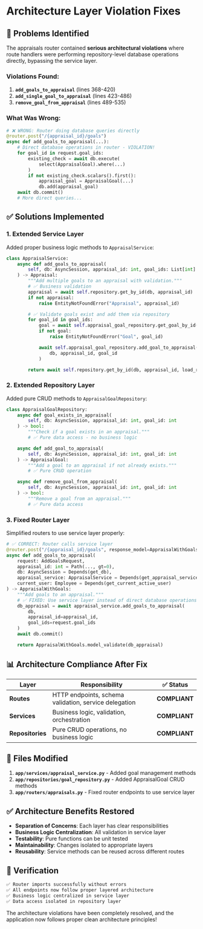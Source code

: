 # Architecture Layer Violation Fixes

## 🚨 **Problems Identified**

The appraisals router contained **serious architectural violations** where route handlers were performing repository-level database operations directly, bypassing the service layer.

### **Violations Found:**

1. **`add_goals_to_appraisal`** (lines 368-420)
2. **`add_single_goal_to_appraisal`** (lines 423-486)
3. **`remove_goal_from_appraisal`** (lines 489-535)

### **What Was Wrong:**

```python
# ❌ WRONG: Router doing database queries directly
@router.post("/{appraisal_id}/goals")
async def add_goals_to_appraisal(...):
    # Direct database operations in router - VIOLATION!
    for goal_id in request.goal_ids:
        existing_check = await db.execute(
            select(AppraisalGoal).where(...)
        )
        if not existing_check.scalars().first():
            appraisal_goal = AppraisalGoal(...)
            db.add(appraisal_goal)
    await db.commit()
    # More direct queries...
```

## ✅ **Solutions Implemented**

### **1. Extended Service Layer**

Added proper business logic methods to `AppraisalService`:

```python
class AppraisalService:
    async def add_goals_to_appraisal(
        self, db: AsyncSession, appraisal_id: int, goal_ids: List[int]
    ) -> Appraisal:
        """Add multiple goals to an appraisal with validation."""
        # ✅ Business validation
        appraisal = await self.repository.get_by_id(db, appraisal_id)
        if not appraisal:
            raise EntityNotFoundError("Appraisal", appraisal_id)

        # ✅ Validate goals exist and add them via repository
        for goal_id in goal_ids:
            goal = await self.appraisal_goal_repository.get_goal_by_id(db, goal_id)
            if not goal:
                raise EntityNotFoundError("Goal", goal_id)

            await self.appraisal_goal_repository.add_goal_to_appraisal(
                db, appraisal_id, goal_id
            )

        return await self.repository.get_by_id(db, appraisal_id, load_relationships=True)
```

### **2. Extended Repository Layer**

Added pure CRUD methods to `AppraisalGoalRepository`:

```python
class AppraisalGoalRepository:
    async def goal_exists_in_appraisal(
        self, db: AsyncSession, appraisal_id: int, goal_id: int
    ) -> bool:
        """Check if a goal exists in an appraisal."""
        # ✅ Pure data access - no business logic

    async def add_goal_to_appraisal(
        self, db: AsyncSession, appraisal_id: int, goal_id: int
    ) -> AppraisalGoal:
        """Add a goal to an appraisal if not already exists."""
        # ✅ Pure CRUD operation

    async def remove_goal_from_appraisal(
        self, db: AsyncSession, appraisal_id: int, goal_id: int
    ) -> bool:
        """Remove a goal from an appraisal."""
        # ✅ Pure data access
```

### **3. Fixed Router Layer**

Simplified routers to use service layer properly:

```python
# ✅ CORRECT: Router calls service layer
@router.post("/{appraisal_id}/goals", response_model=AppraisalWithGoals)
async def add_goals_to_appraisal(
    request: AddGoalsRequest,
    appraisal_id: int = Path(..., gt=0),
    db: AsyncSession = Depends(get_db),
    appraisal_service: AppraisalService = Depends(get_appraisal_service),
    current_user: Employee = Depends(get_current_active_user)
) -> AppraisalWithGoals:
    """Add goals to an appraisal."""
    # ✅ FIXED: Use service layer instead of direct database operations
    db_appraisal = await appraisal_service.add_goals_to_appraisal(
        db,
        appraisal_id=appraisal_id,
        goal_ids=request.goal_ids
    )
    await db.commit()

    return AppraisalWithGoals.model_validate(db_appraisal)
```

## 📊 **Architecture Compliance After Fix**

| Layer            | Responsibility                                        | ✅ Status     |
| ---------------- | ----------------------------------------------------- | ------------- |
| **Routes**       | HTTP endpoints, schema validation, service delegation | **COMPLIANT** |
| **Services**     | Business logic, validation, orchestration             | **COMPLIANT** |
| **Repositories** | Pure CRUD operations, no business logic               | **COMPLIANT** |

## 🔧 **Files Modified**

1. **`app/services/appraisal_service.py`** - Added goal management methods
2. **`app/repositories/goal_repository.py`** - Added AppraisalGoal CRUD methods
3. **`app/routers/appraisals.py`** - Fixed router endpoints to use service layer

## ✅ **Architecture Benefits Restored**

- **Separation of Concerns**: Each layer has clear responsibilities
- **Business Logic Centralization**: All validation in service layer
- **Testability**: Pure functions can be unit tested
- **Maintainability**: Changes isolated to appropriate layers
- **Reusability**: Service methods can be reused across different routes

## 🚀 **Verification**

```bash
✅ Router imports successfully without errors
✅ All endpoints now follow proper layered architecture
✅ Business logic centralized in service layer
✅ Data access isolated in repository layer
```

The architecture violations have been completely resolved, and the application now follows proper clean architecture principles!
